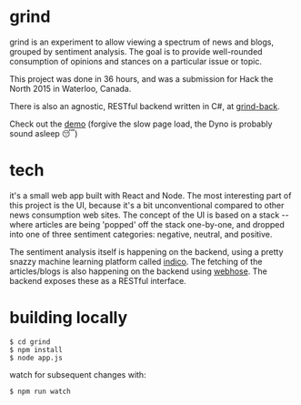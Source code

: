 grind
=======

grind is an experiment to allow viewing a spectrum of news and blogs, grouped by sentiment analysis.  The goal is to provide well-rounded consumption of opinions and stances on a particular issue or topic.

This project was done in 36 hours, and was a submission for Hack the North 2015 in Waterloo, Canada.

There is also an agnostic, RESTful backend written in C#, at [grind-back](https://github.com/udeyrishi/grind-back).

Check out the [demo](http://www.grindonline.co) (forgive the slow page load, the Dyno is probably sound asleep :sleeping:)

tech
=====

it's a small web app built with React and Node.  The most interesting part of this project is the UI, because it's a bit unconventional compared to other news consumption web sites.  The concept of the UI is based on a stack -- where articles are being 'popped' off the stack one-by-one, and dropped into one of three sentiment categories: negative, neutral, and positive.

The sentiment analysis itself is happening on the backend, using a pretty snazzy machine learning platform called [indico](https://indico.io/).  The fetching of the articles/blogs is also happening on the backend using [webhose](https://webhose.io/).  The backend exposes these as a RESTful interface.

building locally
=====
    $ cd grind
    $ npm install
    $ node app.js

watch for subsequent changes with:

    $ npm run watch


